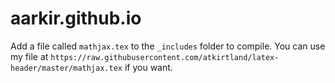 # aarkir.github.io

Add a file called `mathjax.tex` to the `_includes` folder to compile. 
You can use my file at `https://raw.githubusercontent.com/atkirtland/latex-header/master/mathjax.tex` if you want.
